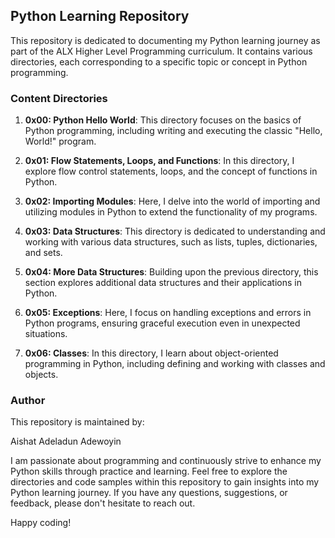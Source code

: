 ## Python Learning Repository

This repository is dedicated to documenting my Python learning journey as part of the ALX Higher Level Programming curriculum. It contains various directories, each corresponding to a specific topic or concept in Python programming.

### Content Directories

1. **0x00: Python Hello World**: This directory focuses on the basics of Python programming, including writing and executing the classic "Hello, World!" program.

2. **0x01: Flow Statements, Loops, and Functions**: In this directory, I explore flow control statements, loops, and the concept of functions in Python.

3. **0x02: Importing Modules**: Here, I delve into the world of importing and utilizing modules in Python to extend the functionality of my programs.

4. **0x03: Data Structures**: This directory is dedicated to understanding and working with various data structures, such as lists, tuples, dictionaries, and sets.

5. **0x04: More Data Structures**: Building upon the previous directory, this section explores additional data structures and their applications in Python.

6. **0x05: Exceptions**: Here, I focus on handling exceptions and errors in Python programs, ensuring graceful execution even in unexpected situations.

7. **0x06: Classes**: In this directory, I learn about object-oriented programming in Python, including defining and working with classes and objects.

### Author

This repository is maintained by:

Aishat Adeladun Adewoyin

I am passionate about programming and continuously strive to enhance my Python skills through practice and learning. Feel free to explore the directories and code samples within this repository to gain insights into my Python learning journey. If you have any questions, suggestions, or feedback, please don't hesitate to reach out.

Happy coding!
